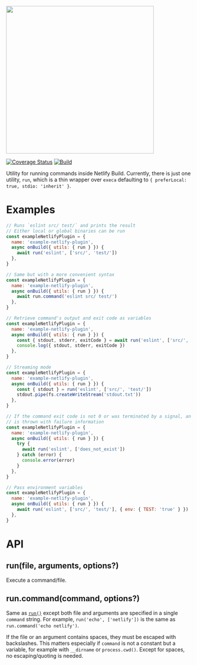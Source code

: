 <img src="static/logo.png" width="400"/><br>

[![Coverage Status](https://codecov.io/gh/netlify/build/branch/master/graph/badge.svg)](https://codecov.io/gh/netlify/build)
[![Build](https://github.com/netlify/build/workflows/Build/badge.svg)](https://github.com/netlify/build/actions)

Utility for running commands inside Netlify Build. Currently, there is just one utility, `run`, which is a thin wrapper
over `execa` defaulting to `{ preferLocal: true, stdio: 'inherit' }`.

# Examples

```js
// Runs `eslint src/ test/` and prints the result
// Either local or global binaries can be run
const exampleNetlifyPlugin = {
  name: 'example-netlify-plugin',
  async onBuild({ utils: { run } }) {
    await run('eslint', ['src/', 'test/'])
  },
}
```

```js
// Same but with a more convenient syntax
const exampleNetlifyPlugin = {
  name: 'example-netlify-plugin',
  async onBuild({ utils: { run } }) {
    await run.command('eslint src/ test/')
  },
}
```

```js
// Retrieve command's output and exit code as variables
const exampleNetlifyPlugin = {
  name: 'example-netlify-plugin',
  async onBuild({ utils: { run } }) {
    const { stdout, stderr, exitCode } = await run('eslint', ['src/', 'test/'])
    console.log({ stdout, stderr, exitCode })
  },
}
```

```js
// Streaming mode
const exampleNetlifyPlugin = {
  name: 'example-netlify-plugin',
  async onBuild({ utils: { run } }) {
    const { stdout } = run('eslint', ['src/', 'test/'])
    stdout.pipe(fs.createWriteStream('stdout.txt'))
  },
}
```

```js
// If the command exit code is not 0 or was terminated by a signal, an error
// is thrown with failure information
const exampleNetlifyPlugin = {
  name: 'example-netlify-plugin',
  async onBuild({ utils: { run } }) {
    try {
      await run('eslint', ['does_not_exist'])
    } catch (error) {
      console.error(error)
    }
  },
}
```

```js
// Pass environment variables
const exampleNetlifyPlugin = {
  name: 'example-netlify-plugin',
  async onBuild({ utils: { run } }) {
    await run('eslint', ['src/', 'test/'], { env: { TEST: 'true' } })
  },
}
```

# API

## run(file, arguments, options?)

Execute a command/file.

## run.command(command, options?)

Same as [`run()`](#runfile-arguments-options) except both file and arguments are specified in a single `command` string.
For example, `run('echo', ['netlify'])` is the same as `run.command('echo netlify')`.

If the file or an argument contains spaces, they must be escaped with backslashes. This matters especially if `command`
is not a constant but a variable, for example with `__dirname` or `process.cwd()`. Except for spaces, no
escaping/quoting is needed.

